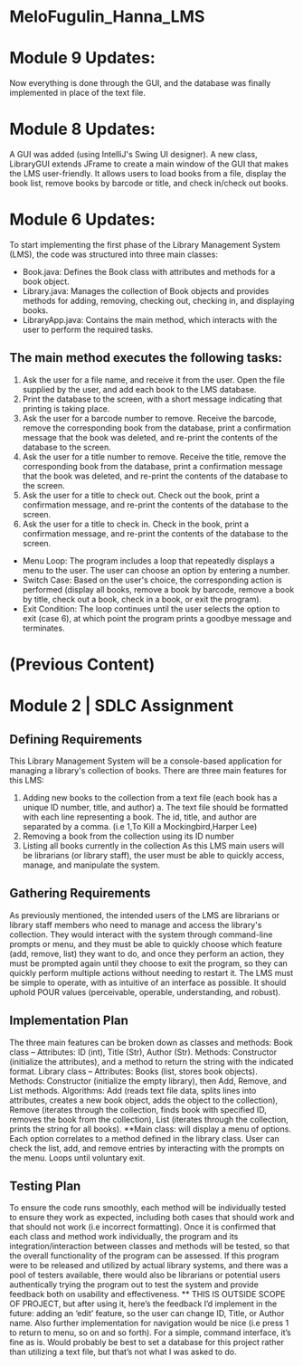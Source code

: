 # MeloFugulin_Hanna_LMS

# Module 9 Updates:
Now everything is done through the GUI, and the database was finally implemented in place of the text file. 

# Module 8 Updates:

A GUI was added (using IntelliJ's Swing UI designer). A new class, LibraryGUI extends JFrame to create a main window of the GUI that makes the LMS user-friendly. It allows users to load books from a file, display the book list, remove books by barcode or title, and check in/check out books.

# Module 6 Updates: 

To start implementing the first phase of the Library Management System (LMS), the code was structured into three main classes:

- Book.java: Defines the Book class with attributes and methods for a book object.
- Library.java: Manages the collection of Book objects and provides methods for adding, removing, checking out, checking in, and displaying books.
- LibraryApp.java: Contains the main method, which interacts with the user to perform the required tasks.

## The main method executes the following tasks: 

1. Ask the user for a file name, and receive it from the user.  Open the file supplied by the user, and add each book to the LMS database.
2. Print the database to the screen, with a short message indicating that printing is taking place.
3. Ask the user for a barcode number to remove.  Receive the barcode, remove the corresponding book from the database, print a confirmation message that the book was deleted, and re-print the contents of the database to the screen.
4. Ask the user for a title number to remove.  Receive the title, remove the corresponding book from the database, print a confirmation message that the book was deleted, and re-print the contents of the database to the screen.
5. Ask the user for a title to check out. Check out the book, print a confirmation message, and re-print the contents of the database to the screen.
6. Ask the user for a title to check in. Check in the book, print a confirmation message, and re-print the contents of the database to the screen.

 - Menu Loop: The program includes a loop that repeatedly displays a menu to the user. The user can choose an option by entering a number.
 - Switch Case: Based on the user's choice, the corresponding action is performed (display all books, remove a book by barcode, remove a book by title, check out a book, check in a book, or exit the program).
 - Exit Condition: The loop continues until the user selects the option to exit (case 6), at which point the program prints a goodbye message and terminates.


# (Previous Content) 
# Module 2 | SDLC Assignment 

## Defining Requirements
This Library Management System will be a console-based application for managing a library's collection of books. There are three main features for this LMS: 
1.	Adding new books to the collection from a text file (each book has a unique ID number, title, and author)
a.	The text file should be formatted with each line representing a book. The id, title, and author are separated by a comma. (i.e 1,To Kill a Mockingbird,Harper Lee)
2.	Removing a book from the collection using its ID number
3.	Listing all books currently in the collection
As this LMS main users will be librarians (or library staff), the user must be able to quickly access, manage, and manipulate the system. 


## Gathering Requirements
As previously mentioned, the intended users of the LMS are librarians or library staff members who need to manage and access the library's collection. 
They would interact with the system through command-line prompts or menu, and they must be able to quickly choose which feature (add, remove, list) they want to do, and once they perform an action, they must be prompted again until they choose to exit the program, so they can quickly perform multiple actions without needing to restart it.
The LMS must be simple to operate, with as intuitive of an interface as possible. It should uphold POUR values (perceivable, operable, understanding, and robust).

## Implementation Plan
The three main features can be broken down as classes and methods:
Book class – Attributes: ID (int), Title (Str), Author (Str). Methods: Constructor (initialize the attributes), and a method to return the string with the indicated format.
Library class – Attributes: Books (list, stores book objects). Methods: Constructor (initialize the empty library), then Add, Remove, and List methods.
Algorithms: Add (reads text file data, splits lines into attributes, creates a new book object, adds the object to the collection), Remove (iterates through the collection, finds book with specified ID, removes the book from the collection), List (iterates through the collection, prints the string for all books).
**Main class: will display a menu of options. Each option correlates to a method defined in the library class. User can check the list, add, and remove entries by interacting with the prompts on the menu. Loops until voluntary exit.

## Testing Plan
To ensure the code runs smoothly, each method will be individually tested to ensure they work as expected, including both cases that should work and that should not work (i.e incorrect formatting). 
Once it is confirmed that each class and method work individually, the program and its integration/interaction between classes and methods will be tested, so that the overall functionality of the program can be assessed.
If this program were to be released and utilized by actual library systems, and there was a pool of testers available, there would also be librarians or potential users authentically trying the program out to test the system and provide feedback both on usability and effectiveness.
** THIS IS OUTSIDE SCOPE OF PROJECT, but after using it, here’s the feedback I’d implement in the future: adding an ‘edit’ feature, so the user can change ID, Title, or Author name. Also further implementation for navigation would be nice (i.e press 1 to return to menu, so on and so forth). For a simple, command interface, it’s fine as is. Would probably be best to set a database for this project rather than utilizing a text file, but that’s not what I was asked to do.
